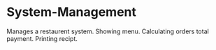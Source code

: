 # System-Management
Manages a restaurent system.
Showing menu.
Calculating orders total payment.
Printing recipt.
